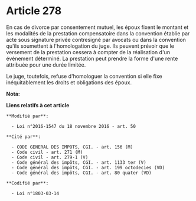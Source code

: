 # Article 278

En cas de divorce par consentement mutuel, les époux fixent le montant et les modalités de la prestation compensatoire dans
la convention établie par acte sous signature privée contresigné par avocats ou  dans la convention qu'ils soumettent à
l'homologation du juge. Ils peuvent prévoir que le versement de la prestation cessera à compter de la réalisation d'un
événement déterminé. La prestation peut prendre la forme d'une rente attribuée pour une durée limitée.

Le juge, toutefois, refuse d'homologuer la convention si elle fixe inéquitablement les droits et obligations des époux.

**Nota:**



**Liens relatifs à cet article**

	**Modifié par**:

	  - Loi n°2016-1547 du 18 novembre 2016 - art. 50

	**Cité par**:

	  - CODE GENERAL DES IMPOTS, CGI. - art. 156 (M)
	  - Code civil - art. 271 (M)
	  - Code civil - art. 279-1 (V)
	  - Code général des impôts, CGI. - art. 1133 ter (V)
	  - Code général des impôts, CGI. - art. 199 octodecies (VD)
	  - Code général des impôts, CGI. - art. 80 quater (VD)

	**Codifié par**:

	  - Loi n°1803-03-14
